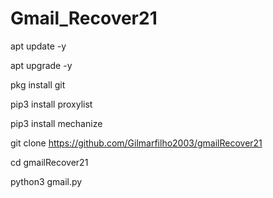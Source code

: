 # Gmail_Recover21

apt update -y

apt upgrade -y
 
pkg install git

pip3 install proxylist 

pip3 install mechanize

git clone https://github.com/Gilmarfilho2003/gmailRecover21


cd gmailRecover21

python3 gmail.py
